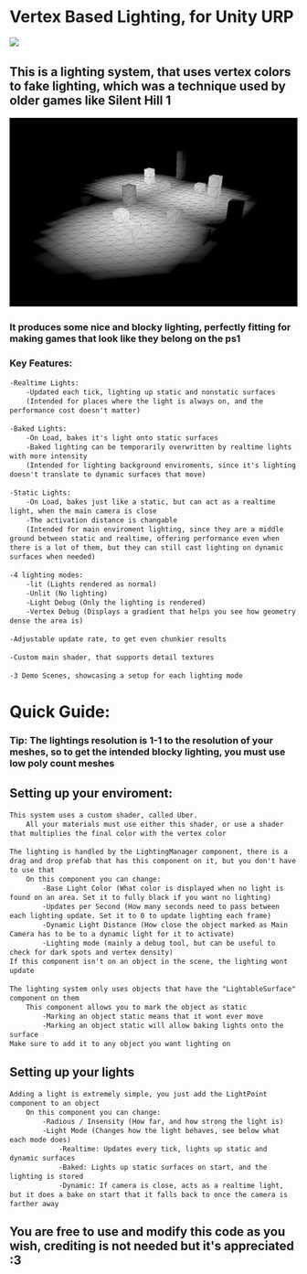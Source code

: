 # Vertex Based Lighting, for Unity URP
![](https://github.com/Volutedberet/VertexLighting/blob/main/VertexGif.gif)

## This is a lighting system, that uses vertex colors to fake lighting, which was a technique used by older games like Silent Hill 1
![](https://github.com/Volutedberet/VertexLighting/blob/main/LightExample.png)
### It produces some nice and blocky lighting, perfectly fitting for making games that look like they belong on the ps1

### Key Features:
```
-Realtime Lights:
    -Updated each tick, lighting up static and nonstatic surfaces
    (Intended for places where the light is always on, and the performance cost doesn't matter)

-Baked Lights:
    -On Load, bakes it's light onto static surfaces
    -Baked lighting can be temporarily overwritten by realtime lights with more intensity
    (Intended for lighting background enviroments, since it's lighting doesn't translate to dynamic surfaces that move)

-Static Lights:
    -On Load, bakes just like a static, but can act as a realtime light, when the main camera is close
    -The activation distance is changable
    (Intended for main enviroment lighting, since they are a middle ground between static and realtime, offering performance even when there is a lot of them, but they can still cast lighting on dynamic surfaces when needed)

-4 lighting modes:
    -lit (Lights rendered as normal)
    -Unlit (No lighting)
    -Light Debug (Only the lighting is rendered)
    -Vertex Debug (Displays a gradient that helps you see how geometry dense the area is)

-Adjustable update rate, to get even chunkier results

-Custom main shader, that supports detail textures

-3 Demo Scenes, showcasing a setup for each lighting mode
```


# Quick Guide:
### Tip: The lightings resolution is 1-1 to the resolution of your meshes, so to get the intended blocky lighting, you must use low poly count meshes

## Setting up your enviroment:
```
This system uses a custom shader, called Uber. 
    All your materials must use either this shader, or use a shader that multiplies the final color with the vertex color

The lighting is handled by the LightingManager component, there is a drag and drop prefab that has this component on it, but you don't have to use that
    On this component you can change:
        -Base Light Color (What color is displayed when no light is found on an area. Set it to fully black if you want no lighting)
        -Updates per Second (How many seconds need to pass between each lighting update. Set it to 0 to update lighting each frame)
        -Dynamic Light Distance (How close the object marked as Main Camera has to be to a dynamic light for it to activate)
        -Lighting mode (mainly a debug tool, but can be useful to check for dark spots and vertex density)
If this component isn't on an object in the scene, the lighting wont update

The lighting system only uses objects that have the "LightableSurface" component on them
    This component allows you to mark the object as static
        -Marking an object static means that it wont ever move
        -Marking an object static will allow baking lights onto the surface
Make sure to add it to any object you want lighting on
```

## Setting up your lights
```
Adding a light is extremely simple, you just add the LightPoint component to an object
    On this component you can change:
        -Radious / Insensity (How far, and how strong the light is)
        -Light Mode (Changes how the light behaves, see below what each mode does)
            -Realtime: Updates every tick, lights up static and dynamic surfaces
            -Baked: Lights up static surfaces on start, and the lighting is stored
            -Dynamic: If camera is close, acts as a realtime light, but it does a bake on start that it falls back to once the camera is farther away
```

## You are free to use and modify this code as you wish, crediting is not needed but it's appreciated :3